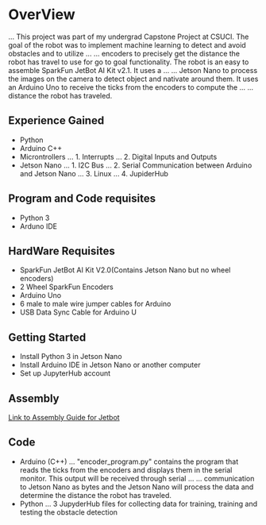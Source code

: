 # OverView
... This project was part of my undergrad Capstone Project at CSUCI. The goal of the robot was to implement machine learning to detect and avoid obstacles and to utilize ... ... encoders to precisely get the distance the robot has travel to use for go to goal functionality. The robot is an easy to assemble SparkFun JetBot AI Kit v2.1. It uses a ... ... Jetson Nano to process the images on the camera to detect object and nativate around them. It uses an Arduino Uno to receive the ticks from the encoders to compute the ... ... distance the robot has traveled.  

## Experience Gained 
* Python 
* Arduino C++ 
* Microntrollers 
... 1. Interrupts 
... 2. Digital Inputs and Outputs 
* Jetson Nano
... 1. I2C Bus
... 2. Serial Communication between Arduino and Jetson Nano
... 3. Linux 
... 4. JupiderHub 

## Program and Code requisites 
* Python 3 
* Arduno IDE 

## HardWare Requisites
* SparkFun JetBot AI Kit V2.0(Contains Jetson Nano but no wheel encoders)
* 2 Wheel SparkFun Encoders 
* Arduino Uno 
* 6 male to male wire jumper cables for Arduino 
* USB Data Sync Cable for Arduino U

## Getting Started
* Install Python 3 in Jetson Nano
* Install Arduino IDE in Jetson Nano or another computer 
* Set up JupyterHub account 
## Assembly
[Link to Assembly Guide for Jetbot](https://learn.sparkfun.com/tutorials/assembly-guide-for-sparkfun-jetbot-ai-kit-v20?_ga=2.261292105.536387234.1606373246-1000841287.1602133051)

## Code
* Arduino (C++)
... "encoder_program.py" contains the program that reads the ticks from the encoders and displays them in the serial monitor. This output will be received through serial ... ... communication to Jetson Nano as bytes and the Jetson Nano will process the data and determine the distance the robot has traveled.
* Python 
... 3 JupyderHub files for collecting data for training, training and testing the obstacle detection 

